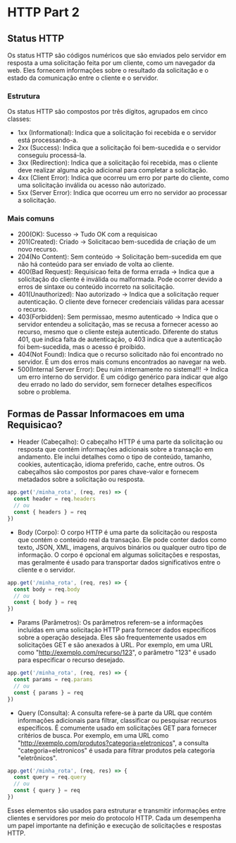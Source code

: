 # HTTP Part 2

## Status HTTP
Os status HTTP são códigos numéricos que são enviados pelo servidor em resposta a uma solicitação feita por um cliente, como um navegador da web. Eles fornecem informações sobre o resultado da solicitação e o estado da comunicação entre o cliente e o servidor.

### Estrutura
Os status HTTP são compostos por três dígitos, agrupados em cinco classes:

- 1xx (Informational): Indica que a solicitação foi recebida e o servidor está processando-a.
- 2xx (Success): Indica que a solicitação foi bem-sucedida e o servidor conseguiu processá-la.
- 3xx (Redirection): Indica que a solicitação foi recebida, mas o cliente deve realizar alguma ação adicional para completar a solicitação.
- 4xx (Client Error): Indica que ocorreu um erro por parte do cliente, como uma solicitação inválida ou acesso não autorizado.
- 5xx (Server Error): Indica que ocorreu um erro no servidor ao processar a solicitação.

### Mais comuns

- 200(OK): Sucesso -> Tudo OK com a requisicao
- 201(Created): Criado -> Solicitacao bem-sucedida de criação de um novo recurso. 
- 204(No Content): Sem conteúdo -> Solicitação bem-sucedida em que não há conteúdo para ser enviado de volta ao cliente.
- 400(Bad Request): Requisicao feita de forma errada -> Indica que a solicitação do cliente é inválida ou malformada. Pode ocorrer devido a erros de sintaxe ou conteúdo incorreto na solicitação.
- 401(Unauthorized): Nao autorizado -> Indica que a solicitação requer autenticação. O cliente deve fornecer credenciais válidas para acessar o recurso.
- 403(Forbidden): Sem permissao, mesmo autenticado -> Indica que o servidor entendeu a solicitação, mas se recusa a fornecer acesso ao recurso, mesmo que o cliente esteja autenticado. Diferente do status 401, que indica falta de autenticação, o 403 indica que a autenticação foi bem-sucedida, mas o acesso é proibido.
- 404(Not Found): Indica que o recurso solicitado não foi encontrado no servidor. É um dos erros mais comuns encontrados ao navegar na web.
- 500(Internal Server Error): Deu ruim internamente no sistema!!! -> Indica um erro interno do servidor. É um código genérico para indicar que algo deu errado no lado do servidor, sem fornecer detalhes específicos sobre o problema.

## Formas de Passar Informacoes em uma Requisicao?

- Header (Cabeçalho): O cabeçalho HTTP é uma parte da solicitação ou resposta que contém informações adicionais sobre a transação em andamento. Ele inclui detalhes como o tipo de conteúdo, tamanho, cookies, autenticação, idioma preferido, cache, entre outros. Os cabeçalhos são compostos por pares chave-valor e fornecem metadados sobre a solicitação ou resposta.

```js
app.get('/minha_rota', (req, res) => {
  const header = req.headers
  // ou
  const { headers } = req
})
```

- Body (Corpo): O corpo HTTP é uma parte da solicitação ou resposta que contém o conteúdo real da transação. Ele pode conter dados como texto, JSON, XML, imagens, arquivos binários ou qualquer outro tipo de informação. O corpo é opcional em algumas solicitações e respostas, mas geralmente é usado para transportar dados significativos entre o cliente e o servidor.

```js
app.get('/minha_rota', (req, res) => {
  const body = req.body
  // ou
  const { body } = req
})
```

- Params (Parâmetros): Os parâmetros referem-se a informações incluídas em uma solicitação HTTP para fornecer dados específicos sobre a operação desejada. Eles são frequentemente usados em solicitações GET e são anexados à URL. Por exemplo, em uma URL como "http://exemplo.com/recurso/123", o parâmetro "123" é usado para especificar o recurso desejado.

```js
app.get('/minha_rota', (req, res) => {
  const params = req.params
  // ou
  const { params } = req
})
```

- Query (Consulta): A consulta refere-se à parte da URL que contém informações adicionais para filtrar, classificar ou pesquisar recursos específicos. É comumente usado em solicitações GET para fornecer critérios de busca. Por exemplo, em uma URL como "http://exemplo.com/produtos?categoria=eletronicos", a consulta "categoria=eletronicos" é usada para filtrar produtos pela categoria "eletrônicos".

```js
app.get('/minha_rota', (req, res) => {
  const query = req.query
  // ou
  const { query } = req
})
```

Esses elementos são usados para estruturar e transmitir informações entre clientes e servidores por meio do protocolo HTTP. Cada um desempenha um papel importante na definição e execução de solicitações e respostas HTTP.